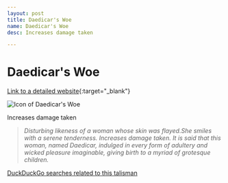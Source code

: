 ```yaml
---
layout: post
title: Daedicar's Woe
name: Daedicar's Woe
desc: Increases damage taken

---
```

# Daedicar's Woe
[Link to a detailed website](https://eldenring.wiki.fextralife.com/Daedicar's+Woe){:target="_blank"}

![Icon of Daedicar's Woe](https://eldenring.wiki.fextralife.com/file/Elden-Ring/daedicars_woe_talisman_elden_ring_wiki_guide_200px.png)

Increases damage taken

>*Disturbing likeness of a woman whose skin was flayed.She smiles with a serene tenderness. Increases damage taken. It is said that this woman, named Daedicar, indulged in every form of adultery and wicked pleasure imaginable, giving birth to a myriad of grotesque children.*

[DuckDuckGo searches related to this talisman]({{site.baseurl}}/searches/Daedicar'sWoe)


